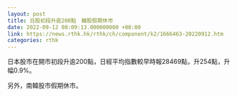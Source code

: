 ```yaml
---
layout: post
title: 日股初段升逾200點　韓股假期休市
date: 2022-09-12 08:09:13.000000000 +08:00
link: https://news.rthk.hk/rthk/ch/component/k2/1666463-20220912.htm
categories: rthk
---
```


日本股市在開市初段升逾200點，日經平均指數較早時報28469點，升254點，升幅0.9%。

另外，南韓股市假期休市。
